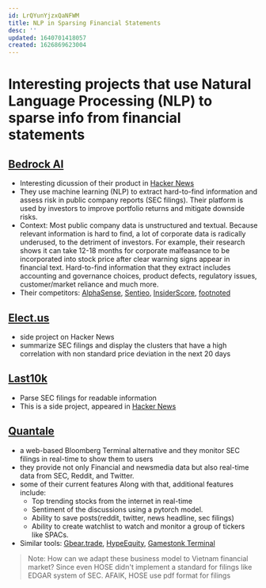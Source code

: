 ```yaml
---
id: LrQYunYjzxQaNFWM
title: NLP in Sparsing Financial Statements
desc: ''
updated: 1640701418057
created: 1626869623004
---
```

# Interesting projects that use Natural Language Processing (NLP) to sparse info from financial statements

## [Bedrock AI](https://bedrock-ai.com/)

- Interesting dicussion of their product in [Hacker News](https://news.ycombinator.com/item?id=27893182)
- They use machine learning (NLP) to extract hard-to-find information and assess risk in public company reports (SEC filings). Their platform is used by investors to improve portfolio returns and mitigate downside risks.
- Context: Most public company data is unstructured and textual. Because relevant information is hard to find, a lot of corporate data is radically underused, to the detriment of investors. For example, their research shows it can take 12-18 months for corporate malfeasance to be incorporated into stock price after clear warning signs appear in financial text. Hard-to-find information that they extract includes accounting and governance choices, product defects, regulatory issues, customer/market reliance and much more.
- Their competitors: [AlphaSense](https://www.alpha-sense.com/), [Sentieo](Sentieo), [InsiderScore](https://www.insiderscore.com/), [footnoted](https://footnoted.com/)

## [Elect.us](https://eclect.us/)
- side project on Hacker News
- summarize SEC filings and display the clusters that have a high correlation with non standard price deviation in the next 20 days

## [Last10k](https://last10k.com/)
- Parse SEC filings for readable information
- This is a side project, appeared in [Hacker News](https://news.ycombinator.com/item?id=16407806)

## [Quantale](https://quantale.io/)
- a web-based Bloomberg Terminal alternative and they monitor SEC filings in real-time to show them to users
- they provide not only Financial and newsmedia data but also real-time data from SEC, Reddit, and Twitter.
- some of their current features
Along with that, additional features include:
    - Top trending stocks from the internet in real-time
    - Sentiment of the discussions using a pytorch model.
    - Ability to save posts(reddit, twitter, news headline, sec filings)
    - Ability to create watchlist to watch and monitor a group of tickers like SPACs.
- Similar tools: [Gbear.trade](https://gbear.trade/), [HypeEquity](https://app.hypeequity.com/monitor), [Gamestonk Terminal](https://gamestonkterminal.netlify.app/)

> Note: How can we adapt these business model to Vietnam financial market? Since even HOSE didn't implement a standard for filings like EDGAR system of SEC. AFAIK, HOSE use pdf format for filings
